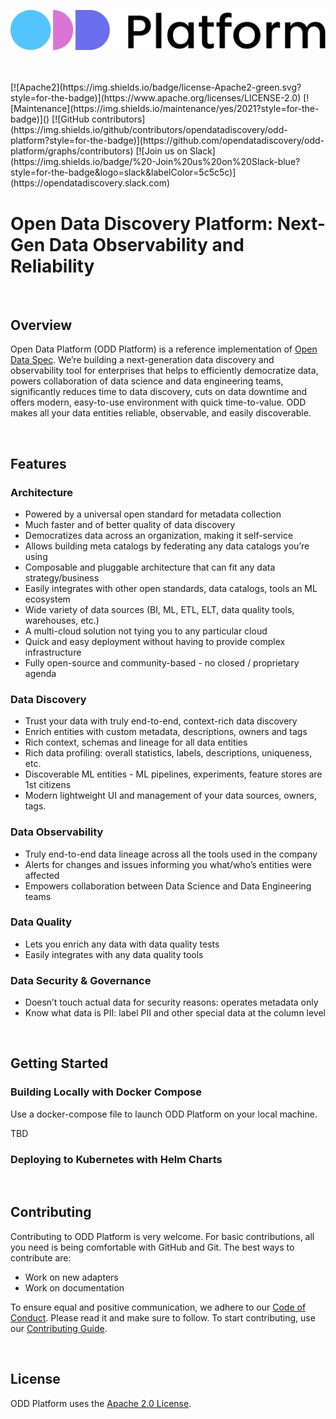 
<p align="center">
<img src="./images/open-data-discovery-platform-odd-logo.png" width="600px" alt="open-data-discovery-logo"/>&nbsp;
</p>

<br>
[![Apache2](https://img.shields.io/badge/license-Apache2-green.svg?style=for-the-badge)](https://www.apache.org/licenses/LICENSE-2.0)
[![Maintenance](https://img.shields.io/maintenance/yes/2021?style=for-the-badge)]()
[![GitHub contributors](https://img.shields.io/github/contributors/opendatadiscovery/odd-platform?style=for-the-badge)](https://github.com/opendatadiscovery/odd-platform/graphs/contributors)
[![Join us on Slack](https://img.shields.io/badge/%20-Join%20us%20on%20Slack-blue?style=for-the-badge&logo=slack&labelColor=5c5c5c)](https://opendatadiscovery.slack.com) 
 
<br>

# Open Data Discovery Platform: Next-Gen Data Observability and Reliability 

<br>

## Overview

Open Data Platform (ODD Platform) is a reference implementation of [Open Data Spec](https://github.com/opendatadiscovery/opendatadiscovery-specification).
We’re building a next-generation data discovery and observability tool for enterprises that helps to efficiently democratize data, powers collaboration of data science and data engineering teams, significantly reduces time to data discovery, cuts on data downtime and offers modern, easy-to-use environment with quick time-to-value. ODD makes all your data entities reliable, observable, and easily discoverable.  


<br>

## Features

### Architecture

* Powered by a universal open standard for metadata collection
* Much faster and of better quality of data discovery  
* Democratizes data across an organization, making it self-service
* Allows building meta catalogs by federating any data catalogs you’re using 
* Composable and pluggable architecture that can fit any data strategy/business 
* Easily integrates with other open standards, data catalogs, tools an ML ecosystem
* Wide variety of data sources (BI, ML, ETL, ELT, data quality tools, warehouses, etc.)
* A multi-cloud solution not tying you to any particular cloud
* Quick and easy deployment without having to provide complex infrastructure
* Fully open-source and community-based - no closed / proprietary agenda  

### Data Discovery 

* Trust your data with truly end-to-end, context-rich data discovery 
* Enrich entities with custom metadata, descriptions, owners and tags  
* Rich context, schemas and lineage for all data entities
* Rich data profiling: overall statistics, labels, descriptions, uniqueness, etc. 
* Discoverable ML entities - ML pipelines, experiments, feature stores are 1st citizens 
* Modern lightweight UI and management of your data sources, owners, tags. 

### Data Observability 

* Truly end-to-end data lineage across all the tools used in the company
* Alerts for changes and issues informing you what/who’s entities were affected
* Empowers collaboration between Data Science and Data Engineering teams  

### Data Quality 

* Lets you enrich any data with data quality tests  
* Easily integrates with any data quality tools

### Data Security & Governance 

* Doesn’t touch actual data for security reasons: operates metadata only  
* Know what data is PII: label PII and other special data at the column level 

<br>

## Getting Started 

### Building Locally with Docker Compose

Use a docker-compose file to launch ODD Platform on your local machine.

TBD

### Deploying to Kubernetes with Helm Charts

<br>

## Contributing

Contributing to ODD Platform is very welcome. For basic contributions, all you need is being comfortable with GitHub and Git. The best ways to contribute are: 
* Work on new adapters 
* Work on documentation

To ensure equal and positive communication, we adhere to our [Code of Conduct](./CODE_OF_CONDUCT.md). Please read it and make sure to follow.
To start contributing, use our [Contributing Guide](./CONTRIBUTING.md).

<br>

## License

ODD Platform uses the [Apache 2.0 License](https://www.apache.org/licenses/LICENSE-2.0.txt).
